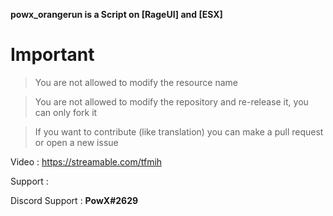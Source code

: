 **powx_orangerun is a Script on [RageUI] and [ESX]**

# Important

> You are not allowed to modify the resource name

> You are not allowed to modify the repository and re-release it, you can only fork it

> If you want to contribute (like translation) you can make a pull request or open a new issue

Video : https://streamable.com/tfmih

Support :

Discord Support : **PowX#2629**
